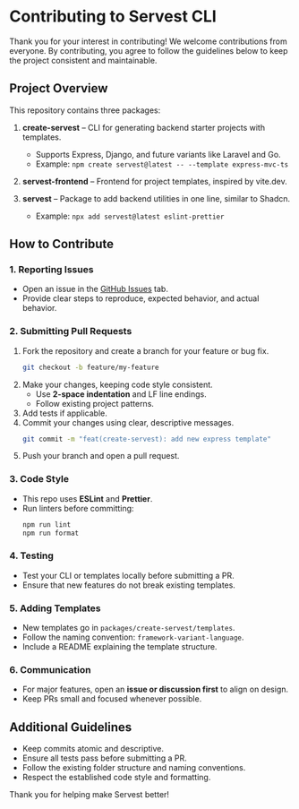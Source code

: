 # Contributing to Servest CLI

Thank you for your interest in contributing! We welcome contributions from everyone. By contributing, you agree to follow the guidelines below to keep the project consistent and maintainable.

## Project Overview

This repository contains three packages:

1. **create-servest** – CLI for generating backend starter projects with templates.

   - Supports Express, Django, and future variants like Laravel and Go.
   - Example: `npm create servest@latest -- --template express-mvc-ts`

2. **servest-frontend** – Frontend for project templates, inspired by vite.dev.

3. **servest** – Package to add backend utilities in one line, similar to Shadcn.
   - Example: `npx add servest@latest eslint-prettier`

## How to Contribute

### 1. Reporting Issues

- Open an issue in the [GitHub Issues](https://github.com/dev-rashedin/servest) tab.
- Provide clear steps to reproduce, expected behavior, and actual behavior.

### 2. Submitting Pull Requests

1. Fork the repository and create a branch for your feature or bug fix.
   ```bash
   git checkout -b feature/my-feature
   ```
2. Make your changes, keeping code style consistent.
   - Use **2-space indentation** and LF line endings.
   - Follow existing project patterns.
3. Add tests if applicable.
4. Commit your changes using clear, descriptive messages.
   ```bash
   git commit -m "feat(create-servest): add new express template"
   ```
5. Push your branch and open a pull request.

### 3. Code Style

- This repo uses **ESLint** and **Prettier**.
- Run linters before committing:
  ```bash
  npm run lint
  npm run format
  ```

### 4. Testing

- Test your CLI or templates locally before submitting a PR.
- Ensure that new features do not break existing templates.

### 5. Adding Templates

- New templates go in `packages/create-servest/templates`.
- Follow the naming convention: `framework-variant-language`.
- Include a README explaining the template structure.

### 6. Communication

- For major features, open an **issue or discussion first** to align on design.
- Keep PRs small and focused whenever possible.

## Additional Guidelines

- Keep commits atomic and descriptive.
- Ensure all tests pass before submitting a PR.
- Follow the existing folder structure and naming conventions.
- Respect the established code style and formatting.

Thank you for helping make Servest better!
